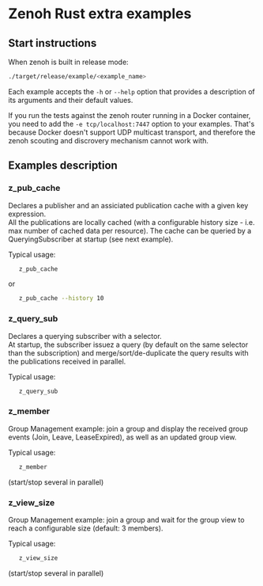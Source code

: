 # Zenoh Rust extra examples

## Start instructions

   When zenoh is built in release mode:
   ```bash
   ./target/release/example/<example_name>
   ```

   Each example accepts the `-h` or `--help` option that provides a description of its arguments and their default values.

   If you run the tests against the zenoh router running in a Docker container, you need to add the
   `-e tcp/localhost:7447` option to your examples. That's because Docker doesn't support UDP multicast
   transport, and therefore the zenoh scouting and discrovery mechanism cannot work with.

## Examples description

### z_pub_cache

   Declares a publisher and an assiciated publication cache with a given key expression.  
   All the publications are locally cached (with a configurable history size - i.e. max number of cached data per resource). The cache can be queried by a QueryingSubscriber at startup (see next example).

   Typical usage:
   ```bash
      z_pub_cache
   ```
   or
   ```bash
      z_pub_cache --history 10
   ```

### z_query_sub

   Declares a querying subscriber with a selector.  
   At startup, the subscriber issuez a query (by default on the same selector than the subscription) and merge/sort/de-duplicate the query results with the publications received in parallel.

   Typical usage:
   ```bash
      z_query_sub
   ```


### z_member

   Group Management example: join a group and display the received group events (Join, Leave, LeaseExpired), as well as an updated group view.

   Typical usage:
   ```bash
      z_member
   ```
   (start/stop several in parallel)

### z_view_size

   Group Management example: join a group and wait for the group view to reach a configurable size (default: 3 members).

   Typical usage:
   ```bash
      z_view_size
   ```
   (start/stop several in parallel)

